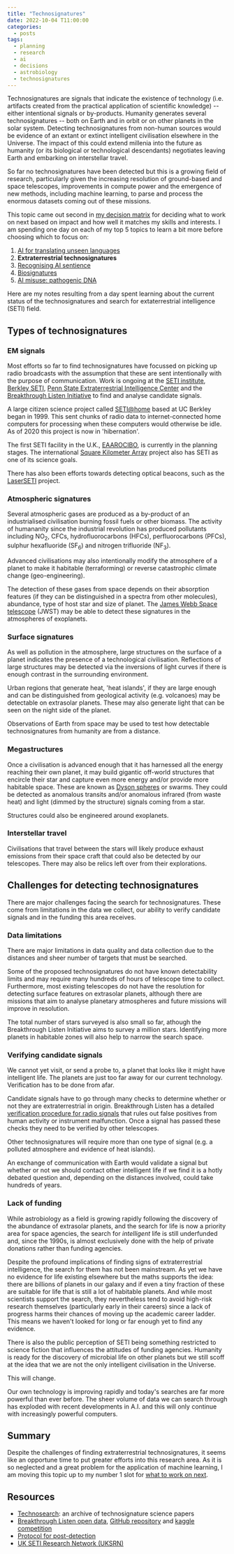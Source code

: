 ```yaml
---
title: "Technosignatures"
date: 2022-10-04 T11:00:00
categories:
  - posts
tags:
  - planning
  - research
  - ai
  - decisions
  - astrobiology
  - technosignatures
---
```



Technosignatures are signals that indicate the existence of technology (i.e. artifacts created from the practical application of scientific knowledge) -- either intentional signals or by-products. Humanity generates several technosignatures -- both on Earth and in orbit or on other planets in the solar system. Detecting technosignatures from non-human sources would be evidence of an extant or extinct intelligent civilisation elsewhere in the Universe. The impact of this could extend millenia into the future as humanity (or its biological or technological descendants) negotiates leaving Earth and embarking on interstellar travel. 

So far no technosignatures have been detected but this is a growing field of research, particularly given the increasing resolution of ground-based and space telescopes, improvements in compute power and the emergence of new methods, including machine learning, to parse and process the enormous datasets coming out of these missions.

This topic came out second in [my decision matrix][choosing-research-topic] for deciding what to work on next based on impact and how well it matches my skills and interests. I am spending one day on each of my top 5 topics to learn a bit more before choosing which to focus on:

1. [AI for translating unseen languages][ai-nonhuman-language]
2. **Extraterrestrial technosignatures**
3. [Recognising AI sentience][ai-sentience]
4. [Biosignatures][biosignatures]
5. [AI misuse: pathogenic DNA][ai-misuse-pathogenic-dna]
   
Here are my notes resulting from a day spent learning about the current status of the technosignatures and search for extaterrestrial intelligence (SETI) field.

## Types of technosignatures

### EM signals
Most efforts so far to find technosignatures have focussed on picking up radio broadcasts with the assumption that these are sent intentionally with the purpose of communication. Work is ongoing at the [SETI institute][seti-institute], [Berkley SETI][seti-berkley], [Penn State Extraterrestrial Intelligence Center][seti-penn-state] and the [Breakthrough Listen Initiative][breakthrough-listen] to find and analyse candidate signals.

A large citizen science project called [SETI@home][seti-at-home] based at UC Berkley began in 1999. This sent chunks of radio data to internet-connected home computers for processing when these computers would otherwise be idle. As of 2020 this project is now in 'hibernation'. 

The first SETI facility in the U.K., [EAAROCIBO][eaarocibo], is currently in the planning stages. The international [Square Kilometer Array][ska] project also has SETI as one of its science goals.

There has also been efforts towards detecting optical beacons, such as the [LaserSETI][seti-laser] project. 

### Atmospheric signatures
Several atmospheric gases are produced as a by-product of an industrialised civilisation burning fossil fuels or other biomass. The activity of humananity since the industrial revolution has  produced pollutants including NO<sub>2</sub>, CFCs, hydrofluorocarbons (HFCs), perfluorocarbons (PFCs), sulphur hexafluoride (SF<sub>6</sub>) and nitrogen trifluoride (NF<sub>3</sub>). 

Advanced civilisations may also intentionally modify the atmosphere of a planet to make it habitable (terraforming) or reverse catastrophic climate change (geo-engineering).

The detection of these gases from space depends on their absorption features (if they can be distinguished in a spectra from other molecules), abundance, type of host star and size of planet. The [James Webb Space telescope][jwst] (JWST) may be able to detect these signatures in the atmospheres of exoplanets.

### Surface signatures
As well as pollution in the atmosphere, large structures on the surface of a planet indicates the presence of a technological civilisation. Reflections of large structures may be detected via the inversions of light curves if there is enough contrast in the surrounding environment.

Urban regions that generate heat, 'heat islands', if they are large enough and can be distinguished from geological activity (e.g. volcanoes) may be detectable on extrasolar planets. These may also generate light that can be seen on the night side of the planet. 

Observations of Earth from space may be used to test how detectable technosignatures from humanity are from a distance.

### Megastructures
Once a civilisation is advanced enough that it has harnessed all the energy reaching their own planet, it may build gigantic off-world structures that encircle their star and capture even more energy and/or provide more habitable space. These are known as [Dyson spheres][dyson-sphere] or swarms. They could be detected as anomalous transits and/or anomalous infrared (from waste heat) and light (dimmed by the structure) signals coming from a star.

Structures could also be engineered around exoplanets.

### Interstellar travel
Civilisations that travel between the stars will likely produce exhaust emissions from their space craft that could also be detected by our telescopes. There may also be relics left over from their explorations.
  

## Challenges for detecting technosignatures
There are major challenges facing the search for technosignatures. These come from limitations in the data we collect, our ability to verify candidate signals and in the funding this area receives.

### Data limitations
There are major limitations in data quality and data collection due to the distances and sheer number of targets that must be searched. 

Some of the proposed technosignatures do not have known detectability limits and may require many hundreds of hours of telescope time to collect. Furthermore, most existing telescopes do not have the resolution for detecting surface features on extrasolar planets, although there are missions that aim to analyse planetary atmospheres and future missions will improve in resolution.

The total number of stars surveyed is also small so far, athough the Breakthrough Listen Initiative aims to survey a million stars. Identifying more planets in habitable zones will also help to narrow the search space. 

### Verifying candidate signals
We cannot yet visit, or send a probe to, a planet that looks like it might have intelligent life. The planets are just too far away for our current technology. Verification has to be done from afar.

Candidate signals have to go through many checks to determine whether or not they are extraterrestrial in origin. Breakthrough Listen has a detailed [verification procedure for radio signals][breakthrough-listen-verification] that rules out false positives from human activity or instrument malfunction. Once a signal has passed these checks they need to be verified by other telescopes.

Other technosignatures will require more than one type of signal (e.g. a polluted atmosphere and evidence of heat islands).

An exchange of communication with Earth would validate a signal but whether or not we should contact other intelligent life if we find it is a hotly debated question and, depending on the distances involved, could take hundreds of years.

### Lack of funding
While astrobiology as a field is growing rapidly following the discovery of the abundance of extrasolar planets, and the search for life is now a priority area for space agencies, the search for *intelligent* life is still underfunded and, since the 1990s, is almost exclusively done with the help of private donations rather than funding agencies.

Despite the profound implications of finding signs of extraterrestrial intelligence, the search for them has not been mainstream. As yet we have no evidence for life existing elsewhere but the maths supports the idea: there are billions of planets in our galaxy and if even a tiny fraction of these are suitable for life that is still a lot of habitable planets. And while most scientists support the search, they nevertheless tend to avoid high-risk research themselves (particularly early in their careers) since a lack of progress harms their chances of moving up the academic career ladder. This means we haven't looked for long or far enough yet to find any evidence.

There is also the public perception of SETI being something restricted to science fiction that influences the attitudes of funding agencies. Humanity is ready for the discovery of microbial life on other planets but we still scoff at the idea that we are not the only intelligent civilisation in the Universe. 

This will change. 

Our own technology is improving rapidly and today's searches are far more powerful than ever before. The sheer volume of data we can search through has exploded with recent developments in A.I. and this will only continue with increasingly powerful computers.

## Summary
Despite the challenges of finding extraterrestrial technosignatures, it seems like an opportune time to put greater efforts into this research area.  As it is so neglected and a great problem for the application of machine learning, I am moving this topic up to my number 1 slot for [what to work on next][choosing-research-topic]. 

## Resources
- [Technosearch][technosearch]: an archive of technosignature science papers
- [Breakthrough Listen open data][breakthrough-listen-data], [GitHub repository][breakthrough-listen-github] and [kaggle competition][breakthrough-listen-kaggle]
- [Protocol for post-detection][seti-detection-protocol]
- [UK SETI Research Network (UKSRN)][uksrn]

[ai-misuse-pathogenic-dna]: https://open-research.gemmadanks.com/posts/ai-misuse-pathogenic-dna/
[ai-nonhuman-language]: https://open-research.gemmadanks.com/posts/ai-for-decoding-non-human-languages/
[ai-sentience]: https://open-research.gemmadanks.com/posts/recognising-ai-sentience/
[biosignatures]: https://open-research.gemmadanks.com/posts/exoplanet-biosignatures/
[breakthrough-listen]: https://breakthroughinitiatives.org/initiative/1
[breakthrough-listen-data]: https://breakthroughinitiatives.org/opendatasearch
[breakthrough-listen-github]: https://github.com/UCBerkeleySETI/breakthrough
[breakthrough-listen-kaggle]: https://www.kaggle.com/c/seti-breakthrough-listen
[breakthrough-listen-verification]: http://seti.berkeley.edu/blc1/flowchart.html
[choosing-research-topic]: https://open-research.gemmadanks.com/posts/choosing-research-topic/
[dyson-sphere]: https://en.wikipedia.org/wiki/Dyson_sphere
[eaarocibo]: http://www.eaaro.org.uk/projects.php
[jwst]: https://webb.nasa.gov/index.html
[seti-at-home]: https://setiathome.berkeley.edu/
[seti-institute]: https://www.seti.org/
[seti-berkley]: http://seti.berkeley.edu/
[seti-detection-protocol]: https://www.seti.org/protocols-eti-signal-detection
[seti-laser]: http://laserseti.net/
[seti-penn-state]: https://www.pseti.psu.edu/about/
[ska]: https://www.skatelescope.org/the-ska-project/
[technosearch]: https://technosearch.seti.org/
[uksrn]: https://uksetiresearchnetwork.wordpress.com/
